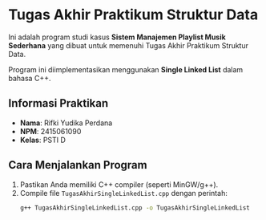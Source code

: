# Tugas Akhir Praktikum Struktur Data

Ini adalah program studi kasus **Sistem Manajemen Playlist Musik Sederhana** yang dibuat untuk memenuhi Tugas Akhir Praktikum Struktur Data.

Program ini diimplementasikan menggunakan **Single Linked List** dalam bahasa C++.

## Informasi Praktikan
- **Nama**: Rifki Yudika Perdana
- **NPM**: 2415061090
- **Kelas**: PSTI D

## Cara Menjalankan Program
1. Pastikan Anda memiliki C++ compiler (seperti MinGW/g++).
2. Compile file `TugasAkhirSingleLinkedList.cpp` dengan perintah:
   ```sh
   g++ TugasAkhirSingleLinkedList.cpp -o TugasAkhirSingleLinkedList
